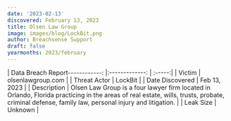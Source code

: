 ```yaml
---
date: '2023-02-13'
discovered: February 13, 2023
title: Olsen Law Group
image: images/blog/LockBit.png
author: Breachsense Support
draft: false
yearmonths: 2023/february
---
```


| Data Breach Report------------:     |:-------------:    | :-----:|
| Victim      | olsenlawgroup.com      | 
| Threat Actor      | LockBit      | 
| Date Discovered      | Feb 13, 2023      | 
| Description      | Olsen Law Group is a four lawyer firm located in Orlando, Florida practicing in the areas of real estate, wills, trusts, probate, criminal defense, family law, personal injury and litigation.       | 
| Leak Size      | Unknown      | 


